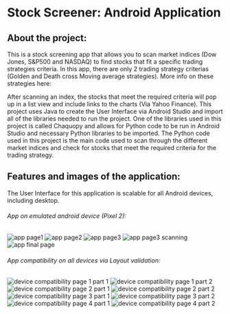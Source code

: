 # Stock Screener: Android Application


## About the project:

This is a stock screening app that allows you to scan market indices (Dow Jones, S&P500 and NASDAQ) to find stocks that fit a specific trading strategies criteria. In this app, there are only 2 trading strategy criterias (Golden and Death cross Moving average strategies). 
More info on these strategies here:

[1]: https://www.investopedia.com/ask/answers/121114/what-difference-between-golden-cross-and-death-cross-pattern.asp#:~:text=A%20golden%20cross%20suggests%20a,accompanied%20by%20high%20trading%20volume

After scanning an index, the stocks that meet the required criteria will pop up in a list view and include links to the charts (Via Yahoo Finance).
This project uses Java to create the User Interface via Android Studio and import all of the libraries needed to run the project. One of the libraries used in this project is called Chaquopy and allows for Python code to be run in Android Studio and necessary Python libraries to be imported. The Python code used in this project is the main code used to scan through the different market indices and check for stocks that meet the required criteria for the trading strategy.

## Features and images of the application:
The User Interface for this application is scalable for all Android devices, including desktop.

###### App on emulated android device (Pixel 2):
![app page1](https://user-images.githubusercontent.com/85149000/232635738-0802c837-ba73-40ed-964a-25efeb67bd78.png)
![app page2](https://user-images.githubusercontent.com/85149000/232635739-5c164b8e-0afd-4824-968f-a5387efbe99f.png)
![app page3](https://user-images.githubusercontent.com/85149000/232635740-2759a261-7419-4b71-92b4-6425d650cc48.png)
![app page3 scanning](https://user-images.githubusercontent.com/85149000/232635741-cb93b4c5-517c-4539-85f7-9376206211ef.png)
![app final page](https://user-images.githubusercontent.com/85149000/232635742-61582f74-2514-4d5a-8a21-9f4183d190fc.png)

###### App compatibility on all devices via Layout validation:
![device compatibility page 1 part 1](https://user-images.githubusercontent.com/85149000/232635744-5f1dd336-c043-4b78-a48d-25d0fccdf443.png)
![device compatibility page 1 part 2](https://user-images.githubusercontent.com/85149000/232635745-93a9440d-f286-4fe1-a2e1-77c1c4fb6923.png)
![device compatibility page 2 part 1](https://user-images.githubusercontent.com/85149000/232635747-24bccfb9-127f-4dcf-a047-f3d42aff046e.png)
![device compatibility page 2 part 2](https://user-images.githubusercontent.com/85149000/232635748-afd33d27-c1e4-4ddb-a382-02709e714834.png)
![device compatibility page 3 part 1](https://user-images.githubusercontent.com/85149000/232635749-c9b9280c-96c1-4eac-9e91-da7327e62742.png)
![device compatibility page 3 part 2](https://user-images.githubusercontent.com/85149000/232635737-9f116738-541a-4a5b-9d1e-ee9260284d99.png)
![device compatibility page 4 part 1](https://user-images.githubusercontent.com/85149000/232635822-411224cc-32e9-4449-a93f-f5f6f64e6982.png)
![device compatibility page 4 part 2](https://user-images.githubusercontent.com/85149000/232635823-39399f0b-924f-49f3-8c60-cb7221630828.png)
